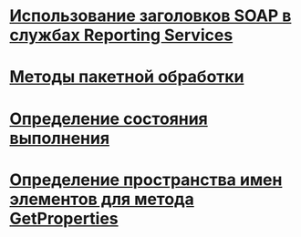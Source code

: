 # [Использование заголовков SOAP в службах Reporting Services](using-reporting-services-soap-headers.md)

# [Методы пакетной обработки](batching-methods.md)
# [Определение состояния выполнения](identifying-execution-state.md)
# [Определение пространства имен элементов для метода GetProperties](setting-the-item-namespace-for-the-getproperties-method.md)
